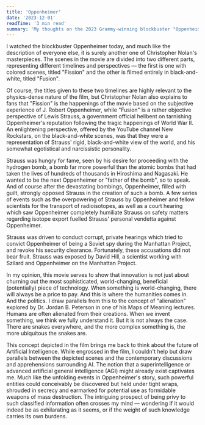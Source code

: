 ```yaml
---
title: 'Oppenheimer'
date: '2023-12-01'
readTime: '3 min read'
summary: 'My thoughts on the 2023 Grammy-winning blockbuster "Oppenheimer".'
---
```


I watched the blockbuster Oppenheimer today, and much like the description of everyone else, it is surely another one of Christopher Nolan's masterpieces. The scenes in the movie are divided into two different parts, representing different timelines and perspectives — the first is one with colored scenes, titled "Fission" and the other is filmed entirely in black-and-white, titled "Fusion".

Of course, the titles given to these two timelines are highly relevant to the physics-dense nature of the film, but Christopher Nolan also explains to fans that "Fission" is the happenings of the movie based on the subjective experience of J. Robert Oppenheimer, while "Fusion" is a rather objective perspective of Lewis Strauss, a government official hellbent on tarnishing Oppenheimer's reputation following the tragic happenings of World War II. An enlightening perspective, offered by the YouTube channel New Rockstars, on the black-and-white scenes, was that they were a representation of Strauss' rigid, black-and-white view of the world, and his somewhat egotistical and narcissistic personality. 

Strauss was hungry for fame, seen by his desire for proceeding with the hydrogen bomb, a bomb far more powerful than the atomic bombs that had taken the lives of hundreds of thousands in Hiroshima and Nagasaki. He wanted to be the next Oppenheimer or "father of the bomb", so to speak. And of course after the devastating bombings, Oppenheimer, filled with guilt, strongly opposed Strauss in the creation of such a bomb. A few series of events such as the overpowering of Strauss by Oppenheimer and fellow scientists for the transport of radioisotopes, as well as a court hearing which saw Oppenheimer completely humiliate Strauss on safety matters regarding isotope export fuelled Strauss' personal vendetta against Oppenheimer. 

Strauss was driven to conduct corrupt, private hearings which tried to convict Oppenheimer of being a Soviet spy during the Manhattan Project, and revoke his security clearance. Fortunately, these accusations did not bear fruit. Strauss was exposed by David Hill, a scientist working with Szilard and Oppenheimer on the Manhattan Project. 

In my opinion, this movie serves to show that innovation is not just about churning out the most sophisticated, world-changing, beneficial (potentially) piece of technology. When something is world-changing, there will always be a price to pay. And this is where the humanities comes in. And the politics. I draw parallels from this to the concept of "alienation" explored by Dr. Jordan B. Peterson in one of his Maps of Meaning lectures. Humans are often alienated from their creations. When we invent something, we think we fully understand it. But it is not always the case. There are snakes everywhere, and the more complex something is, the more ubiquitous the snakes are.

This concept depicted in the film brings me back to think about the future of Artificial Intelligence. While engrossed in the film, I couldn't help but draw parallels between the depicted scenes and the contemporary discussions and apprehensions surrounding AI. The notion that a superintelligence or advanced artificial general intelligence (AGI) might already exist captivates me. Much like the unfolding events in Oppenheimer's story, such powerful entities could conceivably be discovered but held under tight wraps, shrouded in secrecy and earmarked for potential use as formidable weapons of mass destruction. The intriguing prospect of being privy to such classified information often crosses my mind — wondering if it would indeed be as exhilarating as it seems, or if the weight of such knowledge carries its own burdens.